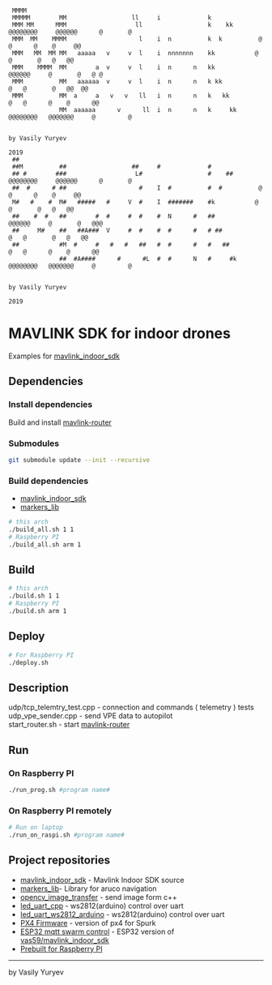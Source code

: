 ```
 
 MMMM          
 MMMMM        MM                  ll     i             k         
 MMM MM      MMM                   ll                  k    kk        @@@@@@@@     @@@@@@      @       @
 MMM  MM    MMMM                    l    i  n          k  k          @            @      @    @     @@
 MMM   MM  MM MM   aaaaa   v     v  l    i  nnnnnnn    kk           @            @       @   @   @@
 MMM    MMMM  MM        a  v     v  l    i  n      n   kk            @@@@@@     @       @   @ @  
 MMM          MM   aaaaaa  v     v  l    i  n      n   k kk                @   @       @   @@  @@ 
 MMM          MM  a     a   v   v   ll   i  n      n   k   kk             @   @      @    @      @@
              MM  aaaaaa      v      ll  i  n      n   k     kk   @@@@@@@@   @@@@@@@     @         @
 
                                                                                     by Vasily Yuryev
                                                                                                 2019
 ##          
 ##M          ##                  ##     #             #         
 ## #        ###                   L#                  #    ##        @@@@@@@@     @@@@@@      @       @
 ##  #      # ##                    #    I  #          #  #          @            @      @    @     @@
 M#   #    #  M#   #####   #     V  #    I  #######    #k           @            @       @   @   @@
 ##    #  #   ##        #  #     #  #    #  N      #   ##            @@@@@@     @       @   @@@  
 ##     M#    ##   ##A###  V     #  #    #  #      #   # ##                @   @       @   @   @@ 
 ##           #M  #     #   #   #   ##   #  #      #   #   ##             @   @      @    @      @@
              ##  #A####      #      #L  #  #      N   #     #k   @@@@@@@@   @@@@@@@     @         @
              
                                                                                     by Vasily Yuryev
                                                                                                 2019
```

# MAVLINK SDK for indoor drones

Examples for [mavlink_indoor_sdk](https://github.com/vas59/mavlink_indoor_sdk)

## Dependencies

### Install dependencies
Build and install [mavlink-router](https://github.com/intel/mavlink-router)

### Submodules
```bash
git submodule update --init --recursive
```

### Build dependencies
 - [mavlink_indoor_sdk](https://github.com/vas59/mavlink_indoor_sdk)
 - [markers_lib](https://github.com/vas59/markers_lib)
```bash
# this arch
./build_all.sh 1 1
# Raspberry PI
./build_all.sh arm 1
```

## Build
```bash
# this arch
./build.sh 1 1
# Raspberry PI
./build.sh arm 1
```
## Deploy
```bash
# For Raspberry PI
./deploy.sh
```
## Description
udp/tcp_telemtry_test.cpp - connection and commands ( telemetry ) tests\
udp_vpe_sender.cpp - send VPE data to autopilot\
start_router.sh - start [mavlink-router](https://github.com/intel/mavlink-router)

## Run
### On Raspberry PI
```bash
./run_prog.sh #program name#
```
### On Raspberry PI remotely
```bash
# Run on laptop
./run_on_raspi.sh #program name# 
```
## Project repositories
 - [mavlink_indoor_sdk](https://github.com/vas59/mavlink_indoor_sdk) - Mavlink Indoor SDK source
 - [markers_lib](https://github.com/vas59/markers_lib)- Library for aruco navigation
 - [opencv_image_transfer](https://github.com/vas59/opencv_image_transfer) - send image form c++
 - [led_uart_cpp](https://github.com/vas59/led_uart_cpp) - ws2812(arduino) control over uart 
 - [led_uart_ws2812_arduino](https://github.com/vas59/led_uart_ws2812_arduino) - ws2812(arduino) control over uart
 - [PX4 Firmware](https://github.com/vas59/PX4_Firmware) - version of px4 for Spurk
 - [ESP32 mqtt swarm control](https://github.com/vas59/mavlink_indoor_sdk_esp32_test1) - ESP32 version of [vas59/mavlink_indoor_sdk](https://github.com/vas59/mavlink_indoor_sdk)
 - [Prebuilt for Raspberry PI](https://github.com/vas59/raspberrypi_prebuilt/releases)
***
by Vasily Yuryev
